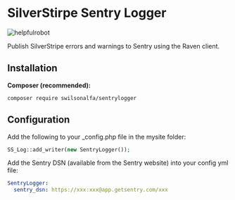 # SilverStirpe Sentry Logger
![helpfulrobot](https://helpfulrobot.io/swilsonalfa/sentrylogger/badge)

Publish SilverStripe errors and warnings to Sentry using the Raven client.

## Installation
__Composer (recommended):__
```
composer require swilsonalfa/sentrylogger
```

## Configuration

Add the following to your _config.php file in the mysite folder:
```php
SS_Log::add_writer(new SentryLogger());
```

Add the Sentry DSN (available from the Sentry website) into your config yml file:
```yml
SentryLogger:
  sentry_dsn: https://xxx:xxx@app.getsentry.com/xxx
```
